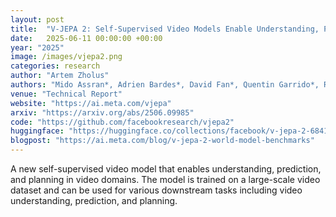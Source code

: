 ```yaml
---
layout: post
title:  "V-JEPA 2: Self-Supervised Video Models Enable Understanding, Prediction and Planning"
date:   2025-06-11 00:00:00 +00:00
year: "2025"
image: /images/vjepa2.png
categories: research
author: "Artem Zholus"
authors: "Mido Assran*, Adrien Bardes*, David Fan*, Quentin Garrido*, Russell Howes*, Mojtaba Komeili*, Matthew Muckley*, Ammar Rizvi*, Claire Roberts*, Koustuv Sinha*, <strong style=\"text-decoration: underline;\">Artem Zholus*</strong>, Sergio Arnaud*, Abha Gejji*, Ada Martin*, Francois Robert Hogan*, Daniel Dugas*, Piotr Bojanowski, Vasil Khalidov, Patrick Labatut, Francisco Massa, Marc Szafraniec, Kapil Krishnakumar, Yong Li, Xiaodong Ma, Sarath Chandar, Franziska Meier*, Yann LeCun*, Michael Rabbat*, and Nicolas Ballas*"
venue: "Technical Report"
website: "https://ai.meta.com/vjepa"
arxiv: "https://arxiv.org/abs/2506.09985"
code: "https://github.com/facebookresearch/vjepa2"
huggingface: "https://huggingface.co/collections/facebook/v-jepa-2-6841bad8413014e185b497a6"
blogpost: "https://ai.meta.com/blog/v-jepa-2-world-model-benchmarks"
---
```

A new self-supervised video model that enables understanding, prediction, and planning in video domains. The model is trained on a large-scale video dataset and can be used for various downstream tasks including video understanding, prediction, and planning. 